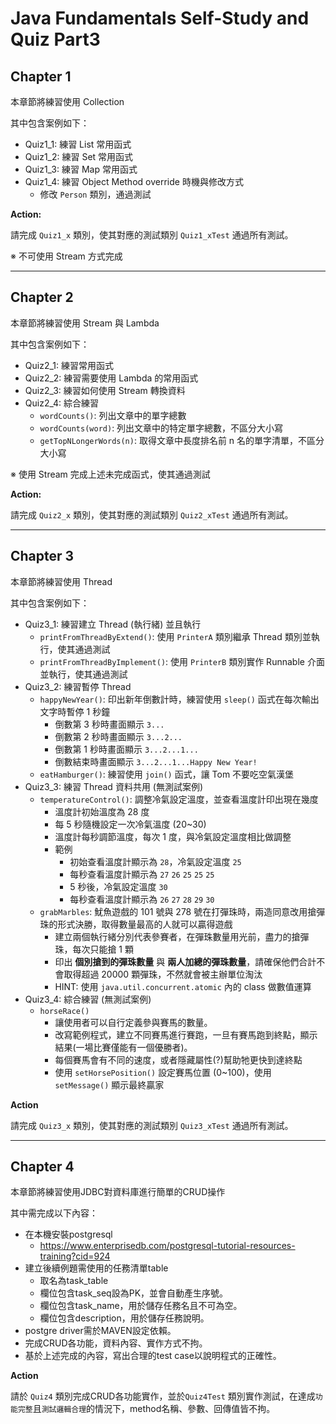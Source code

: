 # Java Fundamentals Self-Study and Quiz Part3

## Chapter 1

本章節將練習使用 Collection

其中包含案例如下：

- Quiz1_1: 練習 List 常用函式
- Quiz1_2: 練習 Set 常用函式
- Quiz1_3: 練習 Map 常用函式
- Quiz1_4: 練習 Object Method override 時機與修改方式
  - 修改 `Person` 類別，通過測試

**Action:**

請完成 `Quiz1_x` 類別，使其對應的測試類別 `Quiz1_xTest` 通過所有測試。

※ 不可使用 Stream 方式完成

---

## Chapter 2

本章節將練習使用 Stream 與 Lambda

其中包含案例如下：

- Quiz2_1: 練習常用函式
- Quiz2_2: 練習需要使用 Lambda 的常用函式
- Quiz2_3: 練習如何使用 Stream 轉換資料
- Quiz2_4: 綜合練習
  - `wordCounts()`: 列出文章中的單字總數
  - `wordCounts(word)`: 列出文章中的特定單字總數，不區分大小寫
  - `getTopNLongerWords(n)`: 取得文章中長度排名前 n 名的單字清單，不區分大小寫

※ 使用 Stream 完成上述未完成函式，使其通過測試
  
**Action:**

請完成 `Quiz2_x` 類別，使其對應的測試類別 `Quiz2_xTest` 通過所有測試。

---

## Chapter 3

本章節將練習使用 Thread

其中包含案例如下：

- Quiz3_1: 練習建立 Thread (執行緒) 並且執行
  - `printFromThreadByExtend()`: 使用 `PrinterA` 類別繼承 Thread 類別並執行，使其通過測試
  - `printFromThreadByImplement()`: 使用 `PrinterB` 類別實作 Runnable 介面並執行，使其通過測試
- Quiz3_2: 練習暫停 Thread
  - `happyNewYear()`: 印出新年倒數計時，練習使用 `sleep()` 函式在每次輸出文字時暫停 1 秒鐘
    - 倒數第 3 秒時畫面顯示 `3...`
    - 倒數第 2 秒時畫面顯示 `3...2...`
    - 倒數第 1 秒時畫面顯示 `3...2...1...`
    - 倒數結束時畫面顯示 `3...2...1...Happy New Year!`
  - `eatHamburger()`: 練習使用 `join()` 函式，讓 Tom 不要吃空氣漢堡
- Quiz3_3: 練習 Thread 資料共用 (無測試案例)
  - `temperatureControl()`: 調整冷氣設定溫度，並查看溫度計印出現在幾度
    - 溫度計初始溫度為 28 度
    - 每 5 秒隨機設定一次冷氣溫度 (20~30)
    - 溫度計每秒調節溫度，每次 1 度，與冷氣設定溫度相比做調整
    - 範例
      - 初始查看溫度計顯示為 `28`，冷氣設定溫度 `25`
      - 每秒查看溫度計顯示為 `27` `26` `25` `25` `25`
      - 5 秒後，冷氣設定溫度 `30`
      - 每秒查看溫度計顯示為 `26` `27` `28` `29` `30`
  - `grabMarbles`: 魷魚遊戲的 101 號與 278 號在打彈珠時，兩造同意改用搶彈珠的形式決勝，取得數量最高的人就可以贏得遊戲
    - 建立兩個執行緒分別代表參賽者，在彈珠數量用光前，盡力的搶彈珠，每次只能搶 1 顆
    - 印出 **個別搶到的彈珠數量** 與 **兩人加總的彈珠數量**，請確保他們合計不會取得超過 20000 顆彈珠，不然就會被主辦單位淘汰
    - HINT: 使用 `java.util.concurrent.atomic` 內的 class 做數值運算
- Quiz3_4: 綜合練習 (無測試案例)
  - `horseRace()`
    - 讓使用者可以自行定義參與賽馬的數量。
    - 改寫範例程式，建立不同賽馬進行賽跑，一旦有賽馬跑到終點，顯示結果(一場比賽僅能有一個優勝者)。
    - 每個賽馬會有不同的速度，或者隱藏屬性(?)幫助牠更快到達終點
    - 使用 `setHorsePosition()` 設定賽馬位置 (0~100)，使用 `setMessage()` 顯示最終贏家

**Action**

請完成 `Quiz3_x` 類別，使其對應的測試類別 `Quiz3_xTest` 通過所有測試。

---

## Chapter 4

本章節將練習使用JDBC對資料庫進行簡單的CRUD操作

其中需完成以下內容：

- 在本機安裝postgresql
  - https://www.enterprisedb.com/postgresql-tutorial-resources-training?cid=924
- 建立後續例題需使用的任務清單table
  - 取名為task_table
  - 欄位包含task_seq設為PK，並會自動產生序號。
  - 欄位包含task_name，用於儲存任務名且不可為空。
  - 欄位包含description，用於儲存任務說明。
- postgre driver需於MAVEN設定依賴。
- 完成CRUD各功能，資料內容、實作方式不拘。
- 基於上述完成的內容，寫出合理的test case以說明程式的正確性。

**Action**

請於 `Quiz4` 類別完成CRUD各功能實作，並於`Quiz4Test` 類別實作測試，在達成`功能完整`且`測試邏輯合理`的情況下，method名稱、參數、回傳值皆不拘。
